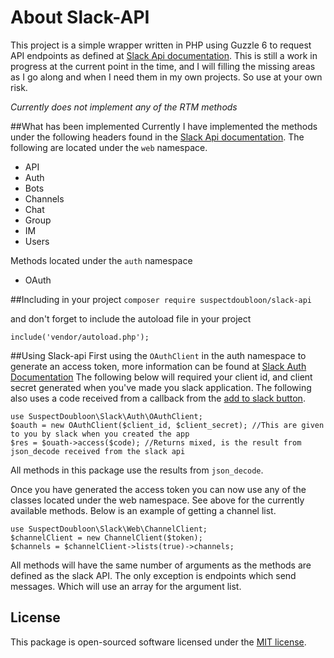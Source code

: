 # About Slack-API
This project is a simple wrapper written in PHP using Guzzle 6 to request API endpoints
as defined at [Slack Api documentation](https://api.slack.com/methods). This is still
a work in progress at the current point in the time, and I will filling the missing areas
as I go along and when I need them in my own projects. So use at your own risk.

*Currently does not implement any of the RTM methods*

##What has been implemented
Currently I have implemented the methods under the following headers found in the 
[Slack Api documentation](https://api.slack.com/methods). The following are located under
the `web` namespace.
 - API
 - Auth
 - Bots
 - Channels
 - Chat
 - Group
 - IM
 - Users
 
 Methods located under the `auth` namespace
 - OAuth
 
 ##Including in your project 
`composer require suspectdoubloon/slack-api`

and don't forget to include the autoload file in your project

`include('vendor/autoload.php');`

##Using Slack-api
First using the `OAuthClient` in the auth namespace to generate an access token, more
information can be found at [Slack Auth Documentation](https://api.slack.com/docs/oauth)
The following below will required your client id, and client secret generated when you've
made you slack application. The following also uses a code received from a callback from
the [add to slack button](https://api.slack.com/docs/slack-button).
```
use SuspectDoubloon\Slack\Auth\OAuthClient;
$oauth = new OAuthClient($client_id, $client_secret); //This are given to you by slack when you created the app
$res = $ouath->access($code); //Returns mixed, is the result from json_decode received from the slack api
```
All methods in this package use the results from `json_decode`.

Once you have generated the access token you can now use any of the classes located under the web namespace.
See above for the currently available methods. Below is an example of getting a channel list.
```
use SuspectDoubloon\Slack\Web\ChannelClient;
$channelClient = new ChannelClient($token);
$channels = $channelClient->lists(true)->channels;
```
All methods will have the same number of arguments as the methods are defined as the slack API.
The only exception is endpoints which send messages. Which will use an array for the argument list.


## License

This package is open-sourced software licensed under the [MIT license](http://opensource.org/licenses/MIT).